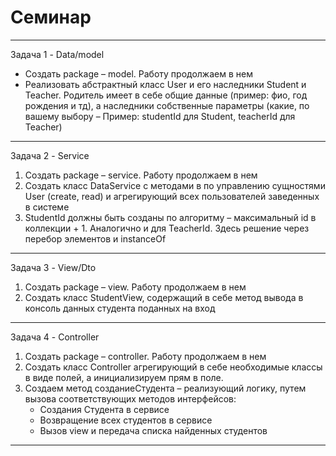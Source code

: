 # Семинар
-------
Задача 1 - Data/model

- Создать package – model. Работу продолжаем в нем
- Реализовать абстрактный класс User и его наследники Student и Teacher. 
  Родитель имеет в себе общие данные (пример: фио, год рождения и тд), а
  наследники собственные параметры (какие, по вашему выбору – Пример:
  studentId для Student, teacherId для Teacher)
---------
Задача 2 - Service
1. Создать package – service. Работу продолжаем в нем
2. Создать класс DataService с методами в по управлению сущностями User
(create, read) и агрегирующий всех пользователей заведенных в системе
3. StudentId должны быть созданы по алгоритму – максимальный id в
коллекции + 1. Аналогично и для TeacherId. Здесь решение через перебор
элементов и instanceOf
---------
Задача 3 - View/Dto
1. Создать package – view. Работу продолжаем в нем
2. Создать класс StudentView, содержащий в себе метод вывода в консоль
данных студента поданных на вход
---------
Задача 4 - Controller
1. Создать package – controller. Работу продолжаем в нем
2. Создать класс Controller агрегирующий в себе необходимые классы в виде
полей, а инициализируем прям в поле.
3. Создаем метод созданиеСтудента – реализующий логику, путем вызова
   соответствующих методов интерфейсов:
   - Создания Студента в сервисе
   - Возвращение всех студентов в сервисе
   - Вызов view и передача списка найденных студентов
---------
